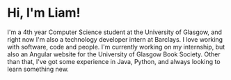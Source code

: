 # Hi, I'm Liam!

<!--
**liamlau/liamlau** is a ✨ _special_ ✨ repository because its `README.md` (this file) appears on your GitHub profile.

Here are some ideas to get you started:

- 🔭 I’m currently working on ...
- 🌱 I’m currently learning ...
- 👯 I’m looking to collaborate on ...
- 🤔 I’m looking for help with ...
- 💬 Ask me about ...
- 📫 How to reach me: ...
- 😄 Pronouns: ...
- ⚡ Fun fact: ...
-->

I'm a 4th year Computer Science student at the University of Glasgow, and right now I'm also a technology developer intern at Barclays. I love working with software, code and people. I'm currently working on my internship, but also an Angular website for the University of Glasgow Book Society. Other than that, I've got some experience in Java, Python, and always looking to learn something new.
